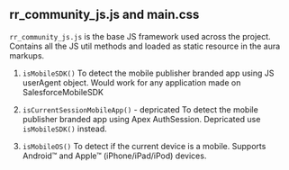 ## rr_community_js.js and main.css

`rr_community_js.js` is the base JS framework used across the project. Contains all the JS util methods and loaded as static resource in the aura markups.

1. `isMobileSDK()`
   To detect the mobile publisher branded app using JS userAgent object. Would work for any application made on SalesforceMobileSDK

2. `isCurrentSessionMobileApp()` - depricated
   To detect the mobile publisher branded app using Apex AuthSession. Depricated use `isMobileSDK()` instead.

3. `isMobileOS()`
   To detect if the current device is a mobile. Supports Android™ and Apple™ (iPhone/iPad/iPod) devices.
